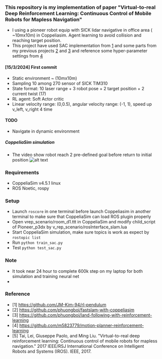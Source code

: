 ### This repository is my implementation of paper "Virtual-to-real Deep Reinforcement Learning: Continuous Control of Mobile Robots for Mapless Navigation"
* I using a pioneer robot equip with SICK lidar navigative in office area ( ~10mx10m) in Coppeliasim. Agent learning to avoid collision and reaching target position.
* This project have used SAC implementation from [1](https://github.com/JM-Kim-94/rl-pendulum) and some parts from my previous projects [2](https://github.com/phuongboi/fastslam-with-coppeliasim) and [3](https://github.com/phuongboi/land-following-with-reinforcement-learning) and reference some hyper-parameter settings from
[4](https://github.com/m5823779/motion-planner-reinforcement-learning)
#### [15/3/2024] First commit
* Static environment ~ (10mx10m)
* Sampling 10 among 270 sensor of SICK TIM310
* State format: 10 laser range + 3 robot pose + 2 target position + 2 current twist (17)
* RL agent: Soft Actor critic
* Linear velocity range: (0,0.5), angular velocity range: (-1, 1), speed up v_left, v_right 4 time


#### TODO
* Navigate in dynamic environment

##### CoppeliaSim simulation
* The video show robot reach 2 pre-defined goal before return to initial position
![alt text](https://github.com/phuongboi/mapless-navigation-in-indoor-environments/tree/main/result/202403160010.gif)

### Requirements
* CoppeliaSim v4.5.1 linux
* ROS Noetic, rospy
### Setup
* Launch `roscore` in one terminal before launch Coppeliasim in another terminal to make sure that CoppeliaSim can load ROS plugin properly
* Open vrep_scenario/room_d1.ttt in CoppeliaSim and modify child_script of Pioneer_p3dx by v_rep_scenario/rosInterface_slam.lua
* Start CoppeliaSim simulation, make sure topics is work as expect by `rostopic list`
* Run `python train_sac.py`
* Test `python test_sac.py`
### Note
* It took near 24 hour to complete 600k step on my laptop for both simulation and training neural net
*

### Reference
* [1] https://github.com/JM-Kim-94/rl-pendulum
* [2] https://github.com/phuongboi/fastslam-with-coppeliasim
* [3] https://github.com/phuongboi/land-following-with-reinforcement-learning
* [4] https://github.com/m5823779/motion-planner-reinforcement-learning
* [5] Tai, Lei, Giuseppe Paolo, and Ming Liu. "Virtual-to-real deep reinforcement learning: Continuous control of mobile robots for mapless navigation." 2017 IEEE/RSJ International Conference on Intelligent Robots and Systems (IROS). IEEE, 2017.
